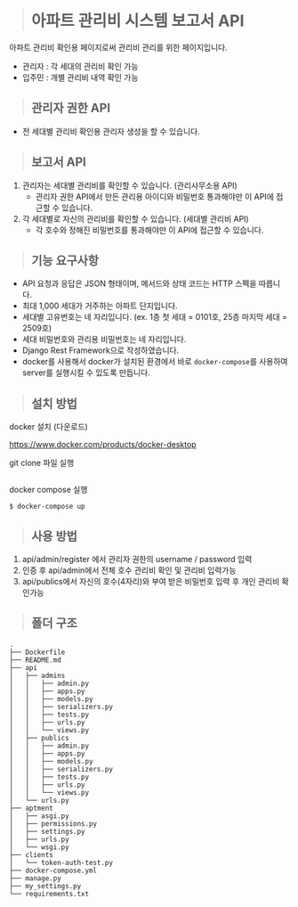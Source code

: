 ># 아파트 관리비 시스템 보고서 API
아파트 관리비 확인용 페이지로써 관리비 관리를 위한 페이지입니다.
* 관리자 : 각 세대의 관리비 확인 가능
* 입주민 : 개별 관리비 내역 확인 가능

>## 관리자 권한 API
- 전 세대별 관리비 확인용 관리자 생성을 할 수 있습니다.

>## 보고서 API
1. 관리자는 세대별 관리비를 확인할 수 있습니다. (관리사무소용 API)
    - 관리자 권한 API에서 만든 관리용 아이디와 비밀번호 통과해야만 이 API에 접근할 수 있습니다.
2. 각 세대별로 자신의 관리비를 확인할 수 있습니다. (세대별 관리비 API)
    - 각 호수와 정해진 비밀번호를 통과해야만 이 API에 접근할 수 있습니다.

>## 기능 요구사항
- API 요청과 응답은 JSON 형태이며, 메서드와 상태 코드는 HTTP 스펙을 따릅니다.
- 최대 1,000 세대가 거주하는 아파트 단지입니다.
- 세대별 고유번호는 네 자리입니다. (ex. 1층 첫 세대 = 0101호, 25층 마지막 세대 = 2509호)
- 세대 비밀번호와 관리용 비밀번호는 네 자리입니다.
- Django Rest Framework으로 작성하였습니다.
- docker를 사용해서 docker가 설치된 환경에서 바로 `docker-compose`를 사용하여 server를 실행시킬 수 있도록 만듭니다.


> ## 설치 방법

docker 설치 (다운로드)

https://www.docker.com/products/docker-desktop

git clone 파일 실행
```
```

docker compose 실행 
```
$ docker-compose up
```

>## 사용 방법 

 1. api/admin/register 에서 관리자 권한의 username / password 입력 
 2. 인증 후 api/admin에서 전체 호수 관리비 확인 및 관리비 입력가능
 3. api/publics에서  자신의 호수(4자리)와 부여 받은 비밀번호 입력 후 개인 관리비 확인가능






> ## 폴더 구조
```
.
├── Dockerfile
├── README.md
├── api
│   ├── admins
│   │   ├── admin.py
│   │   ├── apps.py
│   │   ├── models.py
│   │   ├── serializers.py
│   │   ├── tests.py
│   │   ├── urls.py
│   │   └── views.py
│   ├── publics
│   │   ├── admin.py
│   │   ├── apps.py
│   │   ├── models.py
│   │   ├── serializers.py
│   │   ├── tests.py
│   │   ├── urls.py
│   │   └── views.py
│   └── urls.py
├── aptment
│   ├── asgi.py
│   ├── permissions.py
│   ├── settings.py
│   ├── urls.py
│   └── wsgi.py
├── clients
│   └── token-auth-test.py
├── docker-compose.yml
├── manage.py
├── my_settings.py
└── requirements.txt
```


